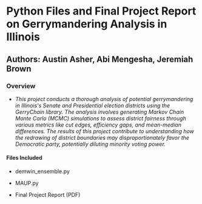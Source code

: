 # Python Files and Final Project Report on Gerrymandering Analysis in Illinois


## Authors: Austin Asher, Abi Mengesha, Jeremiah Brown




### Overview

* *This project conducts a thorough analysis of potential gerrymandering in Illinois's Senate and Presidential election districts using the GerryChain library. The analysis involves generating Markov Chain Monte Carlo (MCMC) simulations to assess district fairness through various metrics like cut edges, efficiency gaps, and mean-median differences. The results of this project contribute to understanding how the redrawing of district boundaries may disproportionately favor the Democratic party, potentially diluting minority voting power.*


#### Files Included


* demwin_ensemble.py

* MAUP.py

* Final Project Report (PDF)
